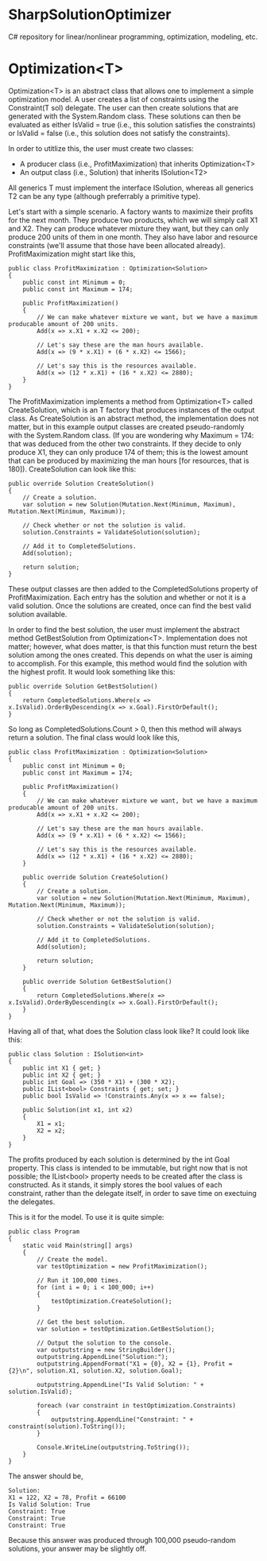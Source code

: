 # SharpSolutionOptimizer
C# repository for linear/nonlinear programming, optimization, modeling, etc.

# Optimization\<T\>

Optimization\<T\> is an abstract class that allows one to implement a simple optimization model. A user creates a list of constraints using the Constraint(T sol) delegate. The user can then create solutions that are generated with the System.Random class. These solutions can then be evaluated as either IsValid = true (i.e., this solution satisfies the constraints) or IsValid = false (i.e., this solution does not satisfy the constraints).

In order to utitlize this, the user must create two classes:
* A producer class (i.e., ProfitMaximization) that inherits Optimization\<T\>
* An output class (i.e., Solution) that inherits ISolution\<T2\>

All generics T must implement the interface ISolution, whereas all generics T2 can be any type (although preferrably a primitive type).

Let's start with a simple scenario. A factory wants to maximize their profits for the next month. They produce two products, which we will simply call X1 and X2. They can produce whatever mixture they want, but they can only produce 200 units of them in one month. They also have labor and resource constraints (we'll assume that those have been allocated already). ProfitMaximization might start like this,

```
public class ProfitMaximization : Optimization<Solution>
{
    public const int Minimum = 0;
    public const int Maximum = 174;

    public ProfitMaximization()
    {
        // We can make whatever mixture we want, but we have a maximum producable amount of 200 units.
        Add(x => x.X1 + x.X2 <= 200);
        
        // Let's say these are the man hours available.
        Add(x => (9 * x.X1) + (6 * x.X2) <= 1566);
        
        // Let's say this is the resources available.
        Add(x => (12 * x.X1) + (16 * x.X2) <= 2880);
    }
}
```

The ProfitMaximization implements a method from Optimization\<T\> called CreateSolution, which is an T factory that produces instances of the output class. As CreateSolution is an abstract method, the implementation does not matter, but in this example output classes are created pseudo-randomly with the System.Random class. (If you are wondering why Maximum = 174: that was deduced from the other two constraints. If they decide to only produce X1, they can only produce 174 of them; this is the lowest amount that can be produced by maximizing the man hours [for resources, that is 180]). CreateSolution can look like this:

```
public override Solution CreateSolution()
{
    // Create a solution.
    var solution = new Solution(Mutation.Next(Minimum, Maximum), Mutation.Next(Minimum, Maximum));
    
    // Check whether or not the solution is valid.
    solution.Constraints = ValidateSolution(solution);
    
    // Add it to CompletedSolutions.
    Add(solution);

    return solution;
}
```

These output classes are then added to the CompletedSolutions property of ProfitMaximization. Each entry has the solution and whether or not it is a valid solution. Once the solutions are created, once can find the best valid solution available.

In order to find the best solution, the user must implement the abstract method GetBestSolution from Optimization\<T\>. Implementation does not matter; however, what does matter, is that this function must return the best solution among the ones created. This depends on what the user is aiming to accomplish. For this example, this method would find the solution with the highest profit. It would look something like this:

```
public override Solution GetBestSolution()
{
    return CompletedSolutions.Where(x => x.IsValid).OrderByDescending(x => x.Goal).FirstOrDefault();
}
```

So long as CompletedSolutions.Count > 0, then this method will always return a solution. The final class would look like this,

```
public class ProfitMaximization : Optimization<Solution>
{
    public const int Minimum = 0;
    public const int Maximum = 174;

    public ProfitMaximization()
    {
        // We can make whatever mixture we want, but we have a maximum producable amount of 200 units.
        Add(x => x.X1 + x.X2 <= 200);
        
        // Let's say these are the man hours available.
        Add(x => (9 * x.X1) + (6 * x.X2) <= 1566);
        
        // Let's say this is the resources available.
        Add(x => (12 * x.X1) + (16 * x.X2) <= 2880);
    }

    public override Solution CreateSolution()
    {
        // Create a solution.
        var solution = new Solution(Mutation.Next(Minimum, Maximum), Mutation.Next(Minimum, Maximum));
        
        // Check whether or not the solution is valid.
        solution.Constraints = ValidateSolution(solution);
        
        // Add it to CompletedSolutions.
        Add(solution);

        return solution;
    }

    public override Solution GetBestSolution()
    {
        return CompletedSolutions.Where(x => x.IsValid).OrderByDescending(x => x.Goal).FirstOrDefault();
    }
}
```

Having all of that, what does the Solution class look like? It could look like this:

```
public class Solution : ISolution<int>
{
    public int X1 { get; }
    public int X2 { get; }
    public int Goal => (350 * X1) + (300 * X2);
    public IList<bool> Constraints { get; set; }
    public bool IsValid => !Constraints.Any(x => x == false);

    public Solution(int x1, int x2)
    {
        X1 = x1;
        X2 = x2;
    }
}
```

The profits produced by each solution is determined by the int Goal property. This class is intended to be immutable, but right now that is not possible; the IList\<bool\> property needs to be created after the class is constructed. As it stands, it simply stores the bool values of each constraint, rather than the delegate itself, in order to save time on exectuing the delegates.

This is it for the model. To use it is quite simple:

```
public class Program
{
    static void Main(string[] args)
    {
        // Create the model.
        var testOptimization = new ProfitMaximization();

        // Run it 100,000 times.
        for (int i = 0; i < 100_000; i++)
        {
            testOptimization.CreateSolution();
        }

        // Get the best solution.
        var solution = testOptimization.GetBestSolution();
        
        // Output the solution to the console.
        var outputstring = new StringBuilder();
        outputstring.AppendLine("Solution:");
        outputstring.AppendFormat("X1 = {0}, X2 = {1}, Profit = {2}\n", solution.X1, solution.X2, solution.Goal);

        outputstring.AppendLine("Is Valid Solution: " + solution.IsValid);

        foreach (var constraint in testOptimization.Constraints)
        {
            outputstring.AppendLine("Constraint: " + constraint(solution).ToString());
        }

        Console.WriteLine(outputstring.ToString());
    }
}
```

The answer should be,

```
Solution:
X1 = 122, X2 = 78, Profit = 66100
Is Valid Solution: True
Constraint: True
Constraint: True
Constraint: True
```

Because this answer was produced through 100,000 pseudo-random solutions, your answer may be slightly off.
